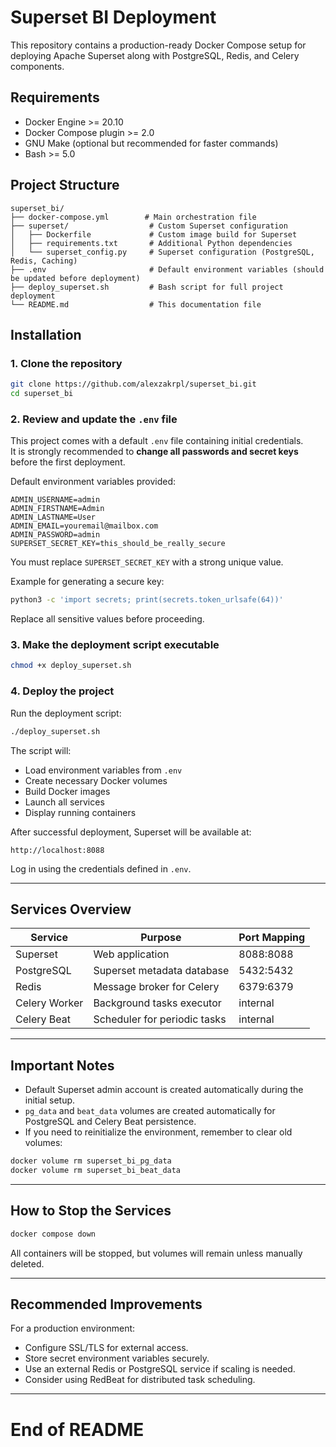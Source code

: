 # Superset BI Deployment

This repository contains a production-ready Docker Compose setup for deploying Apache Superset along with PostgreSQL, Redis, and Celery components.

## Requirements

- Docker Engine >= 20.10
- Docker Compose plugin >= 2.0
- GNU Make (optional but recommended for faster commands)
- Bash >= 5.0

## Project Structure

```
superset_bi/
├── docker-compose.yml        # Main orchestration file
├── superset/                  # Custom Superset configuration
│   ├── Dockerfile             # Custom image build for Superset
│   ├── requirements.txt       # Additional Python dependencies
│   └── superset_config.py     # Superset configuration (PostgreSQL, Redis, Caching)
├── .env                       # Default environment variables (should be updated before deployment)
├── deploy_superset.sh         # Bash script for full project deployment
└── README.md                  # This documentation file
```

## Installation

### 1. Clone the repository

```bash
git clone https://github.com/alexzakrpl/superset_bi.git
cd superset_bi
```

### 2. Review and update the `.env` file

This project comes with a default `.env` file containing initial credentials.\
It is strongly recommended to **change all passwords and secret keys** before the first deployment.

Default environment variables provided:

```env
ADMIN_USERNAME=admin
ADMIN_FIRSTNAME=Admin
ADMIN_LASTNAME=User
ADMIN_EMAIL=youremail@mailbox.com
ADMIN_PASSWORD=admin
SUPERSET_SECRET_KEY=this_should_be_really_secure
```

You must replace `SUPERSET_SECRET_KEY` with a strong unique value.

Example for generating a secure key:

```bash
python3 -c 'import secrets; print(secrets.token_urlsafe(64))'
```

Replace all sensitive values before proceeding.

### 3. Make the deployment script executable

```bash
chmod +x deploy_superset.sh
```

### 4. Deploy the project

Run the deployment script:

```bash
./deploy_superset.sh
```

The script will:

- Load environment variables from `.env`
- Create necessary Docker volumes
- Build Docker images
- Launch all services
- Display running containers

After successful deployment, Superset will be available at:

```
http://localhost:8088
```

Log in using the credentials defined in `.env`.

---

## Services Overview

| Service       | Purpose                      | Port Mapping |
| ------------- | ---------------------------- | ------------ |
| Superset      | Web application              | 8088:8088    |
| PostgreSQL    | Superset metadata database   | 5432:5432    |
| Redis         | Message broker for Celery    | 6379:6379    |
| Celery Worker | Background tasks executor    | internal     |
| Celery Beat   | Scheduler for periodic tasks | internal     |

---

## Important Notes

- Default Superset admin account is created automatically during the initial setup.
- `pg_data` and `beat_data` volumes are created automatically for PostgreSQL and Celery Beat persistence.
- If you need to reinitialize the environment, remember to clear old volumes:

```bash
docker volume rm superset_bi_pg_data
docker volume rm superset_bi_beat_data
```

---

## How to Stop the Services

```bash
docker compose down
```

All containers will be stopped, but volumes will remain unless manually deleted.

---

## Recommended Improvements

For a production environment:

- Configure SSL/TLS for external access.
- Store secret environment variables securely.
- Use an external Redis or PostgreSQL service if scaling is needed.
- Consider using RedBeat for distributed task scheduling.

---

# End of README

